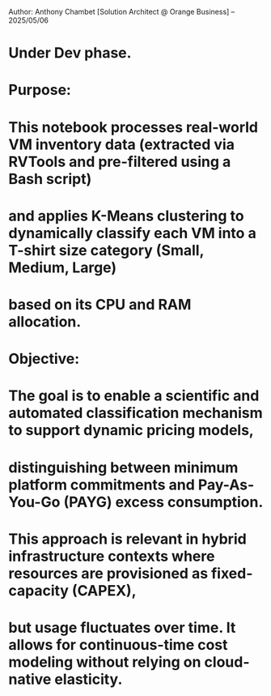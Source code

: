  Author: Anthony Chambet [Solution Architect @ Orange Business] – 2025/05/06
# Under Dev phase.
# Purpose:
# This notebook processes real-world VM inventory data (extracted via RVTools and pre-filtered using a Bash script)
# and applies K-Means clustering to dynamically classify each VM into a T-shirt size category (Small, Medium, Large)
# based on its CPU and RAM allocation.
#
# Objective:
# The goal is to enable a scientific and automated classification mechanism to support dynamic pricing models,
# distinguishing between minimum platform commitments and Pay-As-You-Go (PAYG) excess consumption.
# This approach is relevant in hybrid infrastructure contexts where resources are provisioned as fixed-capacity (CAPEX),
# but usage fluctuates over time. It allows for continuous-time cost modeling without relying on cloud-native elasticity.
